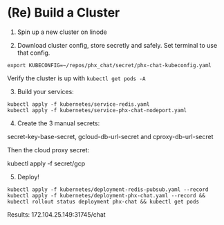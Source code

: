 # (Re) Build a Cluster

1. Spin up a new cluster on linode

2. Download cluster config, store secretly and safely. Set terminal to use that config.

```
export KUBECONFIG=~/repos/phx_chat/secret/phx-chat-kubeconfig.yaml
```

Verify the cluster is up with `kubectl get pods -A`

3. Build your services:

```
kubectl apply -f kubernetes/service-redis.yaml
kubectl apply -f kubernetes/service-phx-chat-nodeport.yaml
```

4. Create the 3 manual secrets:

secret-key-base-secret, gcloud-db-url-secret and cproxy-db-url-secret

Then the cloud proxy secret:

kubectl apply -f secret/gcp

5. Deploy!

```
kubectl apply -f kubernetes/deployment-redis-pubsub.yaml --record
kubectl apply -f kubernetes/deployment-phx-chat.yaml --record && kubectl rollout status deployment phx-chat && kubectl get pods
```

Results: 172.104.25.149:31745/chat
